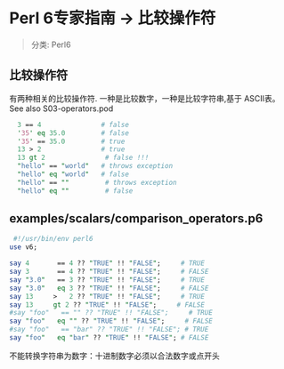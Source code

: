 # Perl 6专家指南 -> 比较操作符
> 分类: Perl6


## 比较操作符
有两种相关的比较操作符. 一种是比较数字，一种是比较字符串,基于 ASCII表。
See also S03-operators.pod

```perl
  3 == 4               # false
  '35' eq 35.0         # false
  '35' == 35.0         # true
  13 > 2               # true
  13 gt 2               # false !!!
  "hello" == "world"   # throws exception
  "hello" eq "world"   # false
  "hello" == ""         # throws exception
  "hello" eq ""         # false
```
 ##  examples/scalars/comparison_operators.p6
```perl
 #!/usr/bin/env perl6
use v6;

say 4       == 4 ?? "TRUE" !! "FALSE";     # TRUE
say 3       == 4 ?? "TRUE" !! "FALSE";     # FALSE
say "3.0"   == 3 ?? "TRUE" !! "FALSE";     # TRUE
say "3.0"   eq 3 ?? "TRUE" !! "FALSE";     # FALSE
say 13     >   2 ?? "TRUE" !! "FALSE";     # TRUE
say 13     gt 2 ?? "TRUE" !! "FALSE";     # FALSE
#say "foo"   == "" ?? "TRUE" !! "FALSE";     # TRUE
say "foo"   eq "" ?? "TRUE" !! "FALSE";     # FALSE
#say "foo"   == "bar" ?? "TRUE" !! "FALSE"; # TRUE
say "foo"   eq "bar" ?? "TRUE" !! "FALSE"; # FALSE
```

  不能转换字符串为数字：十进制数字必须以合法数字或点开头